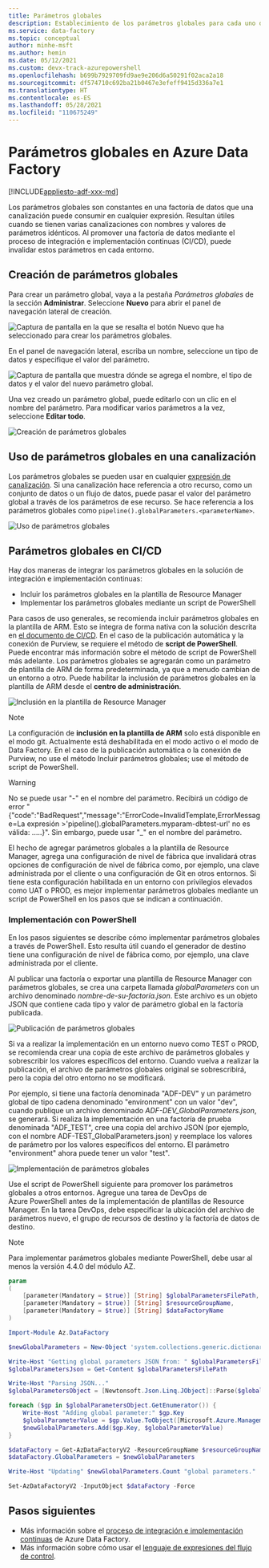 ```yaml
---
title: Parámetros globales
description: Establecimiento de los parámetros globales para cada uno de los entornos de Azure Data Factory
ms.service: data-factory
ms.topic: conceptual
author: minhe-msft
ms.author: hemin
ms.date: 05/12/2021
ms.custom: devx-track-azurepowershell
ms.openlocfilehash: b699b7929709fd9ae9e206d6a50291f02aca2a18
ms.sourcegitcommit: df574710c692ba21b0467e3efeff9415d336a7e1
ms.translationtype: HT
ms.contentlocale: es-ES
ms.lasthandoff: 05/28/2021
ms.locfileid: "110675249"
---
```

# <a name="global-parameters-in-azure-data-factory"></a>Parámetros globales en Azure Data Factory

[!INCLUDE[appliesto-adf-xxx-md](includes/appliesto-adf-xxx-md.md)]

Los parámetros globales son constantes en una factoría de datos que una canalización puede consumir en cualquier expresión. Resultan útiles cuando se tienen varias canalizaciones con nombres y valores de parámetros idénticos. Al promover una factoría de datos mediante el proceso de integración e implementación continuas (CI/CD), puede invalidar estos parámetros en cada entorno. 

## <a name="creating-global-parameters"></a>Creación de parámetros globales

Para crear un parámetro global, vaya a la pestaña *Parámetros globales* de la sección **Administrar**. Seleccione **Nuevo** para abrir el panel de navegación lateral de creación.

![Captura de pantalla en la que se resalta el botón Nuevo que ha seleccionado para crear los parámetros globales.](media/author-global-parameters/create-global-parameter-1.png)

En el panel de navegación lateral, escriba un nombre, seleccione un tipo de datos y especifique el valor del parámetro.

![Captura de pantalla que muestra dónde se agrega el nombre, el tipo de datos y el valor del nuevo parámetro global.](media/author-global-parameters/create-global-parameter-2.png)

Una vez creado un parámetro global, puede editarlo con un clic en el nombre del parámetro. Para modificar varios parámetros a la vez, seleccione **Editar todo**.

![Creación de parámetros globales](media/author-global-parameters/create-global-parameter-3.png)

## <a name="using-global-parameters-in-a-pipeline"></a>Uso de parámetros globales en una canalización

Los parámetros globales se pueden usar en cualquier [expresión de canalización](control-flow-expression-language-functions.md). Si una canalización hace referencia a otro recurso, como un conjunto de datos o un flujo de datos, puede pasar el valor del parámetro global a través de los parámetros de ese recurso. Se hace referencia a los parámetros globales como `pipeline().globalParameters.<parameterName>`.

![Uso de parámetros globales](media/author-global-parameters/expression-global-parameters.png)

## <a name="global-parameters-in-cicd"></a><a name="cicd"></a> Parámetros globales en CI/CD

Hay dos maneras de integrar los parámetros globales en la solución de integración e implementación continuas:

* Incluir los parámetros globales en la plantilla de Resource Manager
* Implementar los parámetros globales mediante un script de PowerShell

Para casos de uso generales, se recomienda incluir parámetros globales en la plantilla de ARM. Esto se integra de forma nativa con la solución descrita en [el documento de CI/CD](continuous-integration-deployment.md). En el caso de la publicación automática y la conexión de Purview, se requiere el método de **script de PowerShell**. Puede encontrar más información sobre el método de script de PowerShell más adelante. Los parámetros globales se agregarán como un parámetro de plantilla de ARM de forma predeterminada, ya que a menudo cambian de un entorno a otro. Puede habilitar la inclusión de parámetros globales en la plantilla de ARM desde el **centro de administración**.

![Inclusión en la plantilla de Resource Manager](media/author-global-parameters/include-arm-template.png)

> [!NOTE]
> La configuración de **inclusión en la plantilla de ARM** solo está disponible en el modo git. Actualmente está deshabilitada en el modo activo o el modo de Data Factory. En el caso de la publicación automática o la conexión de Purview, no use el método Incluir parámetros globales; use el método de script de PowerShell. 

> [!WARNING]
>No se puede usar "-" en el nombre del parámetro. Recibirá un código de error "{"code":"BadRequest","message":"ErrorCode=InvalidTemplate,ErrorMessage=La expresión >'pipeline().globalParameters.myparam-dbtest-url' no es válida: .....}". Sin embargo, puede usar "_" en el nombre del parámetro. 

El hecho de agregar parámetros globales a la plantilla de Resource Manager, agrega una configuración de nivel de fábrica que invalidará otras opciones de configuración de nivel de fábrica como, por ejemplo, una clave administrada por el cliente o una configuración de Git en otros entornos. Si tiene esta configuración habilitada en un entorno con privilegios elevados como UAT o PROD, es mejor implementar parámetros globales mediante un script de PowerShell en los pasos que se indican a continuación. 


### <a name="deploying-using-powershell"></a>Implementación con PowerShell

En los pasos siguientes se describe cómo implementar parámetros globales a través de PowerShell. Esto resulta útil cuando el generador de destino tiene una configuración de nivel de fábrica como, por ejemplo, una clave administrada por el cliente.

Al publicar una factoría o exportar una plantilla de Resource Manager con parámetros globales, se crea una carpeta llamada *globalParameters* con un archivo denominado *nombre-de-su-factoría.json*. Este archivo es un objeto JSON que contiene cada tipo y valor de parámetro global en la factoría publicada.

![Publicación de parámetros globales](media/author-global-parameters/global-parameters-adf-publish.png)

Si va a realizar la implementación en un entorno nuevo como TEST o PROD, se recomienda crear una copia de este archivo de parámetros globales y sobrescribir los valores específicos del entorno. Cuando vuelva a realizar la publicación, el archivo de parámetros globales original se sobrescribirá, pero la copia del otro entorno no se modificará.

Por ejemplo, si tiene una factoría denominada "ADF-DEV" y un parámetro global de tipo cadena denominado "environment" con un valor "dev", cuando publique un archivo denominado *ADF-DEV_GlobalParameters.json*, se generará. Si realiza la implementación en una factoría de prueba denominada "ADF_TEST", cree una copia del archivo JSON (por ejemplo, con el nombre ADF-TEST_GlobalParameters.json) y reemplace los valores de parámetro por los valores específicos del entorno. El parámetro "environment" ahora puede tener un valor "test". 

![Implementación de parámetros globales](media/author-global-parameters/powershell-task.png)

Use el script de PowerShell siguiente para promover los parámetros globales a otros entornos. Agregue una tarea de DevOps de Azure PowerShell antes de la implementación de plantillas de Resource Manager. En la tarea DevOps, debe especificar la ubicación del archivo de parámetros nuevo, el grupo de recursos de destino y la factoría de datos de destino.

> [!NOTE]
> Para implementar parámetros globales mediante PowerShell, debe usar al menos la versión 4.4.0 del módulo AZ.

```powershell
param
(
    [parameter(Mandatory = $true)] [String] $globalParametersFilePath,
    [parameter(Mandatory = $true)] [String] $resourceGroupName,
    [parameter(Mandatory = $true)] [String] $dataFactoryName
)

Import-Module Az.DataFactory

$newGlobalParameters = New-Object 'system.collections.generic.dictionary[string,Microsoft.Azure.Management.DataFactory.Models.GlobalParameterSpecification]'

Write-Host "Getting global parameters JSON from: " $globalParametersFilePath
$globalParametersJson = Get-Content $globalParametersFilePath

Write-Host "Parsing JSON..."
$globalParametersObject = [Newtonsoft.Json.Linq.JObject]::Parse($globalParametersJson)

foreach ($gp in $globalParametersObject.GetEnumerator()) {
    Write-Host "Adding global parameter:" $gp.Key
    $globalParameterValue = $gp.Value.ToObject([Microsoft.Azure.Management.DataFactory.Models.GlobalParameterSpecification])
    $newGlobalParameters.Add($gp.Key, $globalParameterValue)
}

$dataFactory = Get-AzDataFactoryV2 -ResourceGroupName $resourceGroupName -Name $dataFactoryName
$dataFactory.GlobalParameters = $newGlobalParameters

Write-Host "Updating" $newGlobalParameters.Count "global parameters."

Set-AzDataFactoryV2 -InputObject $dataFactory -Force
```

## <a name="next-steps"></a>Pasos siguientes

* Más información sobre el [proceso de integración e implementación continuas](continuous-integration-deployment.md) de Azure Data Factory.
* Más información sobre cómo usar el [lenguaje de expresiones del flujo de control](control-flow-expression-language-functions.md).
